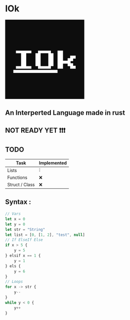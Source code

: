 # IOk
![logo](./img/logo.png)
## An Interperted Language made in rust
## NOT READY YET ❗❗❗

## TODO
Task  | Implemented
------------- | -------------
Lists | ❕
Functions |  ❌
Struct / Class |  ❌

## Syntax :
```javascript
// Vars
let x = 0
let y = 0
let str = "String"
let list = [0, [1, 2], "test", null]
// If ElseIf Else
if x > 5 {
    y = 5
} elsif x == 1 {
    y = 1
} els {
    y = 6
}
// Loops
for x -> str {
    y--
}
while y < 0 {
    y++
}
```
